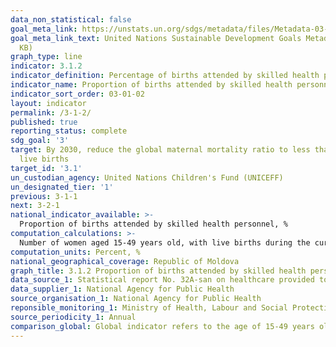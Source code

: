 ```yaml
---
data_non_statistical: false
goal_meta_link: https://unstats.un.org/sdgs/metadata/files/Metadata-03-01-02.pdf
goal_meta_link_text: United Nations Sustainable Development Goals Metadata (PDF 374
  KB)
graph_type: line
indicator: 3.1.2
indicator_definition: Percentage of births attended by skilled health personnel
indicator_name: Proportion of births attended by skilled health personnel
indicator_sort_order: 03-01-02
layout: indicator
permalink: /3-1-2/
published: true
reporting_status: complete
sdg_goal: '3'
target: By 2030, reduce the global maternal mortality ratio to less than 70 per 100,000
  live births
target_id: '3.1'
un_custodian_agency: United Nations Children's Fund (UNICEFF)
un_designated_tier: '1'
previous: 3-1-1
next: 3-2-1
national_indicator_available: >-
  Proportion of births attended by skilled health personnel, %
computation_calculations: >-
  Number of women aged 15-49 years old, with live births during the current year, assisted by skilled health personnel during the delivery (doctors, nurses, midwives) out of the total number of women aged 15-49 years old with live births during the year of reference  * 100.
computation_units: Percent, %
national_geographical_coverage: Republic of Moldova
graph_title: 3.1.2 Proportion of births attended by skilled health personnel, % 
data_source_1: Statistical report No. 32A-san on healthcare provided to pregnant women 
data_supplier_1: National Agency for Public Health
source_organisation_1: National Agency for Public Health
reponsible_monitoring_1: Ministry of Health, Labour and Social Protection
source_periodicity_1: Annual
comparison_global: Global indicator refers to the age of 15-49 years old.
---
```


